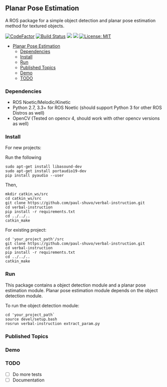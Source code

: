 ## Planar Pose Estimation

A ROS package for a simple object detection and planar pose estimation method for textured objects.

[![CodeFactor](https://www.codefactor.io/repository/github/paul-shuvo/verbal-instruction/badge)](https://www.codefactor.io/repository/github/paul-shuvo/verbal-instruction)
[![Build Status](https://www.travis-ci.com/paul-shuvo/verbal-instruction.svg?branch=main)](https://www.travis-ci.com/paul-shuvo/verbal-instruction)
![](https://img.shields.io/badge/ROS-Noetic%20%7C%20Melodic%20%7C%20Kinetic-blue)
![](https://img.shields.io/badge/Python-2.7%20%7C%203.3+-green)
[![License: MIT](https://img.shields.io/badge/license-MIT-blue)](https://opensource.org/licenses/MIT)



<!-- __Note:__ `sudo apt install ros-noetic-tf-conversions` before installing it

following is an important image 

![](https://user-images.githubusercontent.com/2781007/35928250-8c7dcb76-0be1-11e8-8f57-ce1ec9e9f36d.png)

[crocos_installation](https://github.com/orocos/orocos_kinematics_dynamics/blob/master/python_orocos_kdl/INSTALL.md)

[image_issue](https://github.com/orocos/orocos_kinematics_dynamics/issues/115) -->

<!-- ## Table of contents -->
- [Planar Pose Estimation](#planar-pose-estimation)
  - [Dependencies](#dependencies)
  - [Install](#install)
  - [Run](#run)
  - [Published Topics](#published-topics)
  - [Demo](#demo)
  - [TODO](#todo)

### Dependencies

- ROS Noetic/Melodic/Kinetic
- Python 2.7, 3.3+ for ROS Noetic (should support Python 3 for other ROS Distros as well)
- OpenCV (Tested on opencv 4, should work with other opencv versions as well)

### Install
For new projects:

Run the following

```
sudo apt-get install libasound-dev
sudo apt-get install portaudio19-dev
pip install pyaudio --user
```

Then,

```
mkdir catkin_ws/src
cd catkin_ws/src
git clone https://github.com/paul-shuvo/verbal-instruction.git
cd verbal-instruction
pip install -r requirements.txt
cd ../../..
catkin_make
```

For existing project:

```
cd 'your_project_path'/src
git clone https://github.com/paul-shuvo/verbal-instruction.git
cd verbal-instruction
pip install -r requirements.txt
cd ../../..
catkin_make
```

### Run

This package contains a object detection module and a planar pose estimation module. Planar pose estimation module depends on the object detection module.

To run the object detection module:
```
cd 'your_project_path`
source devel/setup.bash
rosrun verbal-instruction extract_param.py
```

### Published Topics



### Demo



### TODO

- [ ] Do more tests
- [ ] Documentation